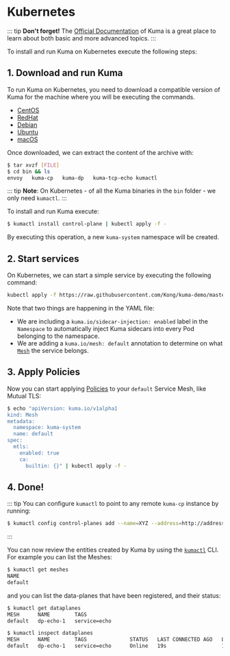 # Kubernetes

::: tip
**Don't forget!** The [Official Documentation](/docs/0.2.0/) of Kuma is a great place to learn about both basic and more advanced topics.
:::

To install and run Kuma on Kubernetes execute the following steps:

## 1. Download and run Kuma

To run Kuma on Kubernetes, you need to download a compatible version of Kuma for the machine where you will be executing the commands.

* [CentOS](https://kong.bintray.com/kuma/kuma-0.2.0-centos-amd64.tar.gz)
* [RedHat](https://kong.bintray.com/kuma/kuma-0.2.0-rhel-amd64.tar.gz)
* [Debian](https://kong.bintray.com/kuma/kuma-0.2.0-debian-amd64.tar.gz)
* [Ubuntu](https://kong.bintray.com/kuma/kuma-0.2.0-ubuntu-amd64.tar.gz)
* [macOS](https://kong.bintray.com/kuma/kuma-0.2.0-darwin-amd64.tar.gz)

Once downloaded, we can extract the content of the archive with:

```sh
$ tar xvzf [FILE]
$ cd bin && ls
envoy   kuma-cp   kuma-dp   kuma-tcp-echo kumactl
```

::: tip
**Note**: On Kubernetes - of all the Kuma binaries in the `bin` folder - we only need `kumactl`.
:::

To install and run Kuma execute:

```sh
$ kumactl install control-plane | kubectl apply -f -
```

By executing this operation, a new `kuma-system` namespace will be created.

## 2. Start services

On Kubernetes, we can start a simple service by executing the following command:

```sh
kubectl apply -f https://raw.githubusercontent.com/Kong/kuma-demo/master/kubernetes/kuma-demo-aio.yaml
```

Note that two things are happening in the YAML file:

* We are including a `kuma.io/sidecar-injection: enabled` label in the `Namespace` to automatically inject Kuma sidecars into every Pod belonging to the namespace.
* We are adding a `kuma.io/mesh: default` annotation to determine on what [`Mesh`](/docs/0.2.0/policies/#mesh) the service belongs.

## 3. Apply Policies

Now you can start applying [Policies](/docs/0.2.0/policies) to your `default` Service Mesh, like Mutual TLS:

```sh
$ echo "apiVersion: kuma.io/v1alpha1
kind: Mesh
metadata:
  namespace: kuma-system
  name: default
spec:
  mtls:
    enabled: true
    ca:
      builtin: {}" | kubectl apply -f -
```

## 4. Done!

::: tip
You can configure `kumactl` to point to any remote `kuma-cp` instance by running:

```sh
$ kumactl config control-planes add --name=XYZ --address=http://address.to.kuma:5681
```
:::

You can now review the entities created by Kuma by using the [`kumactl`](/docs/0.2.0/documentation/#kumactl) CLI. For example you can list the Meshes:

```sh
$ kumactl get meshes
NAME
default
```

and you can list the data-planes that have been registered, and their status:

```sh
$ kumactl get dataplanes
MESH      NAME        TAGS
default   dp-echo-1   service=echo

$ kumactl inspect dataplanes
MESH      NAME        TAGS              STATUS   LAST CONNECTED AGO   LAST UPDATED AGO   TOTAL UPDATES   TOTAL ERRORS
default   dp-echo-1   service=echo      Online   19s                  18s                2               0
```